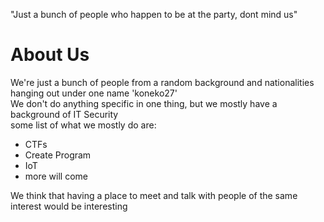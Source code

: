 "Just a bunch of people who happen to be at the party, dont mind us"

# About Us
We're just a bunch of people from a random background and nationalities hanging out under one name 'koneko27'\
We don't do anything specific in one thing, but we mostly have a background of IT Security\
some list of what we mostly do are:
- CTFs
- Create Program
- IoT
- more will come

We think that having a place to meet and talk with people of the same interest would be interesting
